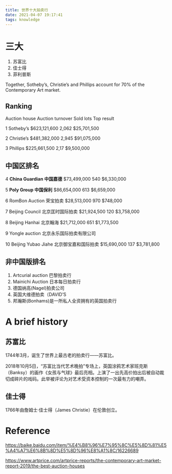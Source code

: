 ```yaml
---
title: 世界十大拍卖行
date: 2021-04-07 19:17:41
tags: knowledge
---
```


# 三大

1. 苏富比
2. 佳士得
3. 菲利普斯

Together, Sotheby’s, Christie’s and Phillips account for 70% of the Contemporary Art market.

## Ranking

Auction house	Auction turnover	Sold lots	Top result

1	Sotheby’s	$623,121,600	2,062	$25,701,500

2	Christie’s	$481,382,000	2,945	$91,075,000

3	Phillips	$225,661,500	2,17	$9,500,000

## 中国区排名

4	**China Guardian 中国嘉德**	$73,499,000	540	$6,330,000

5	**Poly Group 中国保利**	$86,654,000	613	$6,659,000

6	RomBon Auction 荣宝拍卖 $28,513,000	970	$748,000

7	Beijing Council	北京匡时国际拍卖 $21,924,500	120	$3,758,000

8	Beijing Hanhai 
北京翰海 $21,712,000	651	$1,773,500

9	Yongle auction 北京永乐国际拍卖有限公司

10	Beijing Yubao Jiahe 北京御宝嘉和国际拍卖 $15,690,000	137	$3,781,800

## 非中国版排名

1. Artcurial auction 巴黎拍卖行
1. Mainichi Auction 日本每日拍卖行
1. 德国纳高(Nagel)拍卖公司
1. 英国大维德拍卖（DAVID’S
1. 邦瀚斯(Bonhams)是一所私人全资拥有的英国拍卖行

# A brief history

## 苏富比

1744年3月，诞生了世界上最古老的拍卖行——苏富比。

2018年10月5日，“苏富比当代艺术晚拍”专场上，英国涂鸦艺术家班克斯（Banksy）的画作《女孩与气球》最后亮相。上演了一出先高价拍出后被自动裁切成碎片的戏码。此举被评论为对艺术受资本控制的一次最有力的嘲弄。

## 佳士得

1766年由詹姆士·佳士得（James Christie）在伦敦创立。

# Reference

https://baike.baidu.com/item/%E4%B8%96%E7%95%8C%E5%8D%81%E5%A4%A7%E6%8B%8D%E5%8D%96%E8%A1%8C/16226689

https://www.artprice.com/artprice-reports/the-contemporary-art-market-report-2019/the-best-auction-houses
